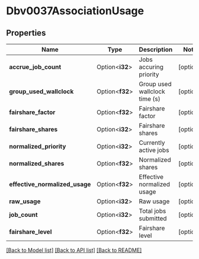 # Dbv0037AssociationUsage

## Properties

Name | Type | Description | Notes
------------ | ------------- | ------------- | -------------
**accrue_job_count** | Option<**i32**> | Jobs accuring priority | [optional]
**group_used_wallclock** | Option<**f32**> | Group used wallclock time (s) | [optional]
**fairshare_factor** | Option<**f32**> | Fairshare factor | [optional]
**fairshare_shares** | Option<**i32**> | Fairshare shares | [optional]
**normalized_priority** | Option<**i32**> | Currently active jobs | [optional]
**normalized_shares** | Option<**f32**> | Normalized shares | [optional]
**effective_normalized_usage** | Option<**f32**> | Effective normalized usage | [optional]
**raw_usage** | Option<**i32**> | Raw usage | [optional]
**job_count** | Option<**i32**> | Total jobs submitted | [optional]
**fairshare_level** | Option<**f32**> | Fairshare level | [optional]

[[Back to Model list]](../README.md#documentation-for-models) [[Back to API list]](../README.md#documentation-for-api-endpoints) [[Back to README]](../README.md)


